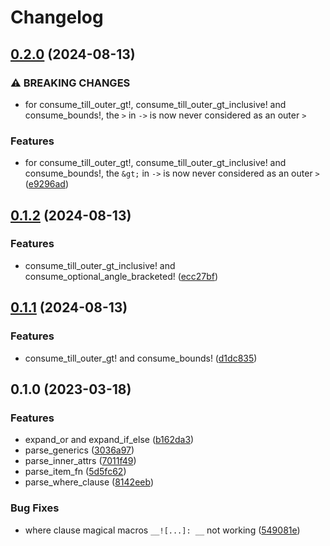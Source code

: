 # Changelog

## [0.2.0](https://github.com/frender-rs/syn-lite/compare/syn-lite-v0.1.2...syn-lite-v0.2.0) (2024-08-13)


### ⚠ BREAKING CHANGES

* for consume_till_outer_gt!, consume_till_outer_gt_inclusive! and consume_bounds!, the `>` in `->` is now never considered as an outer `>`

### Features

* for consume_till_outer_gt!, consume_till_outer_gt_inclusive! and consume_bounds!, the `&gt;` in `->` is now never considered as an outer `>` ([e9296ad](https://github.com/frender-rs/syn-lite/commit/e9296ad7cec8f510cd7fab673792c080e74fcd1e))

## [0.1.2](https://github.com/frender-rs/syn-lite/compare/syn-lite-v0.1.1...syn-lite-v0.1.2) (2024-08-13)


### Features

* consume_till_outer_gt_inclusive! and consume_optional_angle_bracketed! ([ecc27bf](https://github.com/frender-rs/syn-lite/commit/ecc27bffc8ae7de38aeacb998f782e3cce2dada4))

## [0.1.1](https://github.com/frender-rs/syn-lite/compare/syn-lite-v0.1.0...syn-lite-v0.1.1) (2024-08-13)


### Features

* consume_till_outer_gt! and consume_bounds! ([d1dc835](https://github.com/frender-rs/syn-lite/commit/d1dc8359fc1536e8b7870797bf4eedb75afa5bc2))

## 0.1.0 (2023-03-18)


### Features

* expand_or and expand_if_else ([b162da3](https://github.com/frender-rs/syn-lite/commit/b162da3836841db88ff79a1ccbf6cf7d1d54b578))
* parse_generics ([3036a97](https://github.com/frender-rs/syn-lite/commit/3036a976488670a7b7e2e3b1dd01b61cc68a64a6))
* parse_inner_attrs ([7011f49](https://github.com/frender-rs/syn-lite/commit/7011f49e885208c9964fde0d52bdd89c599dde2c))
* parse_item_fn ([5d5fc62](https://github.com/frender-rs/syn-lite/commit/5d5fc62bc1cafa7f3c1451903e873e157b5d5e00))
* parse_where_clause ([8142eeb](https://github.com/frender-rs/syn-lite/commit/8142eebc64a213535aacb40c0230f54a8e09e536))


### Bug Fixes

* where clause magical macros `__![...]: __` not working ([549081e](https://github.com/frender-rs/syn-lite/commit/549081e96cc75d9b1f3b00f0142149444fe91158))
